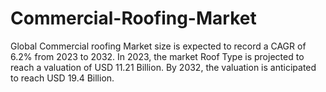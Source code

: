 # Commercial-Roofing-Market
Global Commercial roofing Market size is expected to record a CAGR of 6.2% from 2023 to 2032. In 2023, the market Roof Type is projected to reach a valuation of USD 11.21 Billion. By 2032, the valuation is anticipated to reach USD 19.4 Billion.
